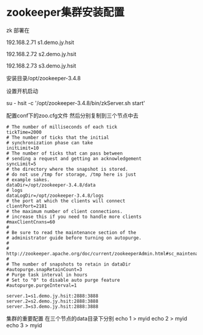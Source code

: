 # zookeeper集群安装配置

zk 部署在

192.168.2.71 s1.demo.jy.hsit

192.168.2.72 s2.demo.jy.hsit

192.168.2.73 s3.demo.jy.hsit

安装目录/opt/zookeeper-3.4.8

设置开机启动

su - hsit -c '/opt/zookeeper-3.4.8/bin/zkServer.sh start'

配置conf下的zoo.cfg文件
然后分别复制到三个节点中去
```
# The number of milliseconds of each tick
tickTime=2000
# The number of ticks that the initial
# synchronization phase can take
initLimit=10
# The number of ticks that can pass between
# sending a request and getting an acknowledgement
syncLimit=5
# the directory where the snapshot is stored.
# do not use /tmp for storage, /tmp here is just
# example sakes.
dataDir=/opt/zookeeper-3.4.8/data
# logs
dataLogDir=/opt/zookeeper-3.4.8/logs
# the port at which the clients will connect
clientPort=2181
# the maximum number of client connections.
# increase this if you need to handle more clients
#maxClientCnxns=60
#
# Be sure to read the maintenance section of the
# administrator guide before turning on autopurge.
#
# http://zookeeper.apache.org/doc/current/zookeeperAdmin.html#sc_maintenance
#
# The number of snapshots to retain in dataDir
#autopurge.snapRetainCount=3
# Purge task interval in hours
# Set to "0" to disable auto purge feature
#autopurge.purgeInterval=1

server.1=s1.demo.jy.hsit:2888:3888
server.2=s2.demo.jy.hsit:2888:3888
server.3=s3.demo.jy.hsit:2888:3888

```

集群的重要配置
在三个节点的data目录下分别
echo 1 > myid
echo 2 > myid
echo 3 > myid


